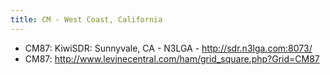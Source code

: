 ```yaml
---
title: CM - West Coast, California
---
```


* CM87: KiwiSDR: Sunnyvale, CA - N3LGA - http://sdr.n3lga.com:8073/
* CM87: http://www.levinecentral.com/ham/grid_square.php?Grid=CM87
